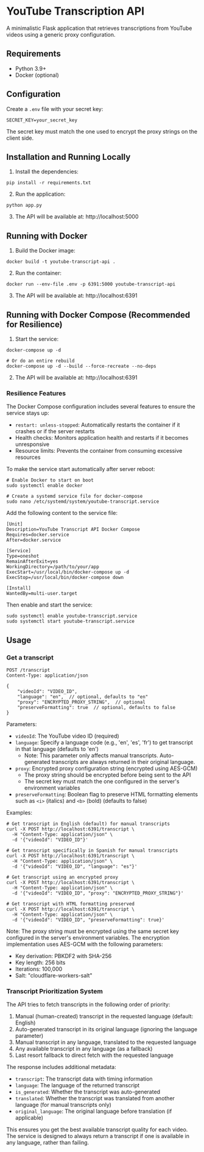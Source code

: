 # YouTube Transcription API

A minimalistic Flask application that retrieves transcriptions from YouTube videos using a generic proxy configuration.

## Requirements
- Python 3.9+
- Docker (optional)

## Configuration

Create a `.env` file with your secret key:

```
SECRET_KEY=your_secret_key
```

The secret key must match the one used to encrypt the proxy strings on the client side.

## Installation and Running Locally

1. Install the dependencies:
```
pip install -r requirements.txt
```

2. Run the application:
```
python app.py
```

3. The API will be available at: http://localhost:5000

## Running with Docker

1. Build the Docker image:
```
docker build -t youtube-transcript-api .
```

2. Run the container:
```
docker run --env-file .env -p 6391:5000 youtube-transcript-api
```

3. The API will be available at: http://localhost:6391

## Running with Docker Compose (Recommended for Resilience)

1. Start the service:
```
docker-compose up -d

# Or do an entire rebuild
docker-compose up -d --build --force-recreate --no-deps
```

2. The API will be available at: http://localhost:6391

### Resilience Features

The Docker Compose configuration includes several features to ensure the service stays up:

- `restart: unless-stopped`: Automatically restarts the container if it crashes or if the server restarts
- Health checks: Monitors application health and restarts if it becomes unresponsive
- Resource limits: Prevents the container from consuming excessive resources

To make the service start automatically after server reboot:

```
# Enable Docker to start on boot
sudo systemctl enable docker

# Create a systemd service file for docker-compose
sudo nano /etc/systemd/system/youtube-transcript.service
```

Add the following content to the service file:

```
[Unit]
Description=YouTube Transcript API Docker Compose
Requires=docker.service
After=docker.service

[Service]
Type=oneshot
RemainAfterExit=yes
WorkingDirectory=/path/to/your/app
ExecStart=/usr/local/bin/docker-compose up -d
ExecStop=/usr/local/bin/docker-compose down

[Install]
WantedBy=multi-user.target
```

Then enable and start the service:

```
sudo systemctl enable youtube-transcript.service
sudo systemctl start youtube-transcript.service
```

## Usage

### Get a transcript
```
POST /transcript
Content-Type: application/json

{
    "videoId": "VIDEO_ID",
    "language": "en",  // optional, defaults to "en"
    "proxy": "ENCRYPTED_PROXY_STRING",  // optional
    "preserveFormatting": true  // optional, defaults to false
}
```

Parameters:
- `videoId`: The YouTube video ID (required)
- `language`: Specify a language code (e.g., 'en', 'es', 'fr') to get transcript in that language (defaults to 'en')
  - Note: This parameter only affects manual transcripts. Auto-generated transcripts are always returned in their original language.
- `proxy`: Encrypted proxy configuration string (encrypted using AES-GCM)
  - The proxy string should be encrypted before being sent to the API
  - The secret key must match the one configured in the server's environment variables
- `preserveFormatting`: Boolean flag to preserve HTML formatting elements such as `<i>` (italics) and `<b>` (bold) (defaults to false)

Examples:
```
# Get transcript in English (default) for manual transcripts
curl -X POST http://localhost:6391/transcript \
  -H "Content-Type: application/json" \
  -d '{"videoId": "VIDEO_ID"}'

# Get transcript specifically in Spanish for manual transcripts
curl -X POST http://localhost:6391/transcript \
  -H "Content-Type: application/json" \
  -d '{"videoId": "VIDEO_ID", "language": "es"}'

# Get transcript using an encrypted proxy
curl -X POST http://localhost:6391/transcript \
  -H "Content-Type: application/json" \
  -d '{"videoId": "VIDEO_ID", "proxy": "ENCRYPTED_PROXY_STRING"}'

# Get transcript with HTML formatting preserved
curl -X POST http://localhost:6391/transcript \
  -H "Content-Type: application/json" \
  -d '{"videoId": "VIDEO_ID", "preserveFormatting": true}'
```

Note: The proxy string must be encrypted using the same secret key configured in the server's environment variables. The encryption implementation uses AES-GCM with the following parameters:
- Key derivation: PBKDF2 with SHA-256
- Key length: 256 bits
- Iterations: 100,000
- Salt: "cloudflare-workers-salt"

### Transcript Prioritization System

The API tries to fetch transcripts in the following order of priority:

1. Manual (human-created) transcript in the requested language (default: English)
2. Auto-generated transcript in its original language (ignoring the language parameter)
3. Manual transcript in any language, translated to the requested language
4. Any available transcript in any language (as a fallback)
5. Last resort fallback to direct fetch with the requested language

The response includes additional metadata:
- `transcript`: The transcript data with timing information
- `language`: The language of the returned transcript 
- `is_generated`: Whether the transcript was auto-generated
- `translated`: Whether the transcript was translated from another language (for manual transcripts only)
- `original_language`: The original language before translation (if applicable)

This ensures you get the best available transcript quality for each video. The service is designed to always return a transcript if one is available in any language, rather than failing. 